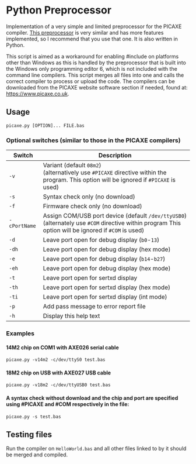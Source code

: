 # Python Preprocessor
Implementation of a very simple and limited preprocessor for the PICAXE compiler.
[This preprocessor](https://github.com/Patronics/PicaxePreprocess) is very similar and has more features implemented, so I recommend that you use that one. It is also written in Python.

This script is aimed as a workaround for enabling #include on platforms other than Windows as this
is handled by the preprocessor that is built into the Windows only programming editor 6, which is
not included with the command line compilers.
This script merges all files into one and calls the correct compiler to process or upload the code.
The compilers can be downloaded from the PICAXE website software section if needed, found at:
https://www.picaxe.co.uk.

## Usage
```
picaxe.py [OPTION]... FILE.bas
```

### Optional switches (similar to those in the PICAXE compilers)

| Switch       | Description                                                                                                                                             |
| ------------ | ------------------------------------------------------------------------------------------------------------------------------------------------------- |
| `-v`         | Variant (default `08m2`) <br>(alternatively use `#PICAXE` directive within the program. This option will be ignored if `#PICAXE` is used)               |
| `-s`         | Syntax check only (no download)                                                                                                                         |
| `-f`         | Firmware check only (no download)                                                                                                                       |
| `-cPortName` | Assign COM/USB port device (default `/dev/ttyUSB0`) <br>(alternately use `#COM` directive within program This option will be ignored if `#COM` is used) |
| `-d`         | Leave port open for debug display (`b0`-`13`)                                                                                                           |
| `-dh`        | Leave port open for debug display (hex mode)                                                                                                            |
| `-e`         | Leave port open for debug display (`b14`-`b27`)                                                                                                         |
| `-eh`        | Leave port open for debug display (hex mode)                                                                                                            |
| `-t`         | Leave port open for sertxd display                                                                                                                      |
| `-th`        | Leave port open for sertxd display (hex mode)                                                                                                           |
| `-ti`        | Leave port open for sertxd display (int mode)                                                                                                           |
| `-p`         | Add pass message to error report file                                                                                                                   |
| `-h`         | Display this help text                                                                                                                                  |

### Examples
#### 14M2 chip on COM1 with AXE026 serial cable
```
picaxe.py -v14m2 -c/dev/ttyS0 test.bas
```

#### 18M2 chip on USB with AXE027 USB cable
```
picaxe.py -v18m2 -c/dev/ttyUSB0 test.bas
```

#### A syntax check without download and the chip and port are specified using #PICAXE and #COM respectively in the file:
```
picaxe.py -s test.bas
```

## Testing files
Run the compiler on `HelloWorld.bas` and all other files linked to by it should be merged and compiled.
